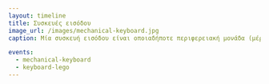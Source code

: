 ```yaml
---
layout: timeline 
title: Συσκευές εισόδου 
image_url: /images/mechanical-keyboard.jpg
caption: Μία συσκευή εισόδου είναι οποιαδήποτε περιφερειακή μονάδα (μέρος του υλικού υπολογιστή) μέσω της οποίας δεδομένα εισάγονται από τον άνθρωπο στον Η/Υ.

events:
  - mechanical-keyboard
  - keyboard-lego
---
```

